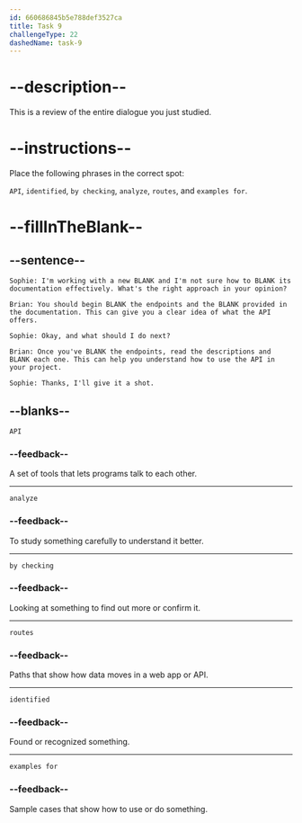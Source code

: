```yaml
---
id: 660686845b5e788def3527ca
title: Task 9
challengeType: 22
dashedName: task-9
---
```


<!-- REVIEW -->

# --description--

This is a review of the entire dialogue you just studied.

# --instructions--

Place the following phrases in the correct spot:

`API`, `identified`, `by checking`, `analyze`, `routes`, and `examples for`.

# --fillInTheBlank--

## --sentence--

`Sophie: I'm working with a new BLANK and I'm not sure how to BLANK its documentation effectively. What's the right approach in your opinion?`

`Brian: You should begin BLANK the endpoints and the BLANK provided in the documentation. This can give you a clear idea of what the API offers.`

`Sophie: Okay, and what should I do next?`

`Brian: Once you've BLANK the endpoints, read the descriptions and BLANK each one. This can help you understand how to use the API in your project.`

`Sophie: Thanks, I'll give it a shot.`

## --blanks--

`API`

### --feedback--

A set of tools that lets programs talk to each other.

---

`analyze`

### --feedback--

To study something carefully to understand it better.

---

`by checking`

### --feedback--

Looking at something to find out more or confirm it.

---

`routes`

### --feedback--

Paths that show how data moves in a web app or API.

---

`identified`

### --feedback--

Found or recognized something.

---

`examples for`

### --feedback--

Sample cases that show how to use or do something.
